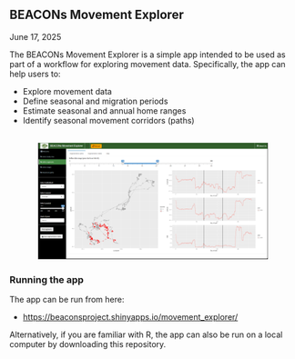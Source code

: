 ## BEACONs Movement Explorer

June 17, 2025

The BEACONs Movement Explorer is a simple app intended to be used as part of a workflow for exploring movement data. Specifically, the app can help users to:

  - Explore movement data
  - Define seasonal and migration periods
  - Estimate seasonal and annual home ranges
  - Identify seasonal movement corridors (paths)

<br>

<center><img src="bme.png" alt="Description" style="width:80%; height:auto;"></center>

### Running the app

The app can be run from here:

- <https://beaconsproject.shinyapps.io/movement_explorer/>

Alternatively, if you are familiar with R, the app can also be run on a local computer by downloading this repository.

